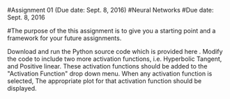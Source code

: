 #Assignment 01 (Due date: Sept. 8, 2016)
#Neural Networks
#Due date: Sept. 8, 2016


#The purpose of the this assignment is to give you a starting point and a framework for your future assignments.

Download and run the Python source code which is provided here .
Modify the code to include two more activation functions, i.e. Hyperbolic Tangent,  and Positive linear.
These activation functions should be added to the "Activation Function" drop down menu.
When any activation function is selected, The appropriate plot for that activation function should be displayed.